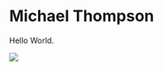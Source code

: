 <!DOCTYPE html> 
<html> 
  <head>
  </head>
  <body> 
    <h1>Michael Thompson</h1>
    <p>Hello World.</p> 
    <img src="https://i.giphy.com/media/3ogwG4ktaHI9N7V1WE/giphy.webp" />
  </body>
</html>
